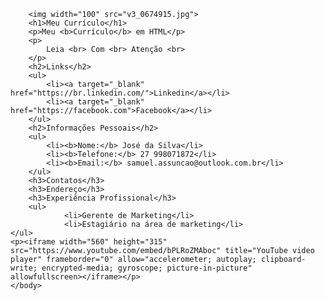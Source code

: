 <html>
    <head>
        <title>Meu Primeiro Site</title>
    </head>
    <body>
        <!--Cabeçalho-->
        
        <img width="100" src="v3_0674915.jpg">
        <h1>Meu Currículo</h1>
        <p>Meu <b>Currículo</b> em HTML</p>
        <p>
            Leia <br> Com <br> Atenção <br>
        </p>    
        <h2>Links</h2>
        <ul>
            <li><a target="_blank" href="https://br.linkedin.com/">Linkedin</a></li>
            <li><a target="_blank" href="https://facebook.com">Facebook</a></li>
        </ul>
        <h2>Informações Pessoais</h2>
        <ul>
            <li><b>Nome:</b> José da Silva</li>
            <li><b>Telefone:</b> 27 998071872</li>
            <li><b>Email:</b> samuel.assuncao@outlook.com.br</li>
        </ul>
        <h3>Contatos</h3>
        <h3>Endereço</h3>
        <h3>Experiência Profissional</h3>
        <ul>
                <li>Gerente de Marketing</li>
                <li>Estagiário na área de marketing</li>
    </ul>
    <p><iframe width="560" height="315" src="https://www.youtube.com/embed/bPLRoZMAboc" title="YouTube video player" frameborder="0" allow="accelerometer; autoplay; clipboard-write; encrypted-media; gyroscope; picture-in-picture" allowfullscreen></iframe></p>
    </body>
</html>
